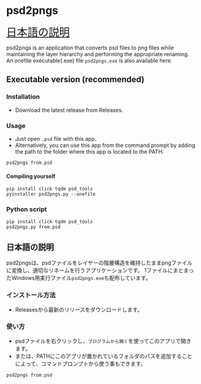 # psd2pngs

<span style="font-size: 200%;">[日本語の説明](#日本語の説明)</span>

psd2pngs is an application that converts psd files to png files while maintaining the layer hierarchy and performing the appropriate renaming.
An onefile executable(.exe) file `psd2pngs.exe` is also available here.

## Executable version (recommended)

### Installation

- Download the latest release from Releases.

### Usage

- Just open `.psd` file with this app.
- Alternatively, you can use this app from the command prompt by adding the path to the folder where this app is located to the PATH:

```shell
psd2pngs from.psd
```

#### Compiling yourself

```shell
pip install click tqdm psd_tools
pyinstaller psd2pngs.py --onefile
```

### Python script

```shell
pip install click tqdm psd_tools
psd2pngs.py from.psd
```

## 日本語の説明

psd2pngsは、psdファイルをレイヤーの階層構造を維持したままpngファイルに変換し、適切なリネームを行うアプリケーションです。
1ファイルにまとまったWindows用実行ファイル`psd2pngs.exe`も配布しています。

### インストール方法

- Releasesから最新のリリースをダウンロードします。

### 使い方

- psdファイルを右クリックし、`プログラムから開く`を使ってこのアプリで開きます。
- または、PATHにこのアプリが置かれているフォルダのパスを追加することによって、コマンドプロンプトから使う事もできます。

```shell
psd2pngs from.psd
```
